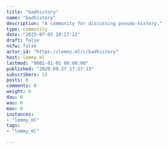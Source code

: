 ```yaml
---
title: "badhistory" 
name: "badhistory"
description: "A community for discussing pseudo-history."
type: community
date: "2023-07-03 20:17:22"
draft: false
nsfw: false
actor_id: "https://lemmy.ml/c/badhistory"
host: lemmy.ml
lastmod: "0001-01-01 00:00:00"
published: "2020-08-27 17:57:13"
subscribers: 15
posts: 0
comments: 0
weight: 0
dau: 0
wau: 0
mau: 0
instances:
- "lemmy_ml"
tags: 
- "lemmy_ml"

---
```

